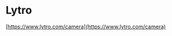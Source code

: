 <!--
id: 17568262133
link: http://tumblr.atmos.org/post/17568262133/lytro
slug: lytro
date: Mon Feb 13 2012 13:39:30 GMT-0800 (PST)
publish: 2012-02-013
tags: 
title: Lytro
-->


Lytro
=====

[https://www.lytro.com/camera](https://www.lytro.com/camera)

